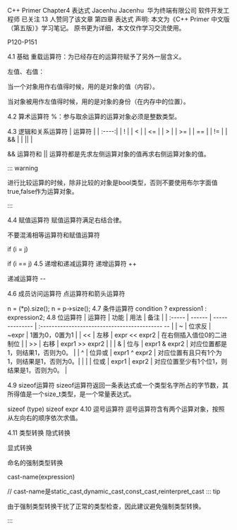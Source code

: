 C++ Primer Chapter4 表达式
Jacenhu
Jacenhu
​
华为终端有限公司 软件开发工程师
已关注
13 人赞同了该文章
第四章 表达式
声明:
本文为《C++ Primer 中文版（第五版）》学习笔记。
原书更为详细，本文仅作学习交流使用。

P120-P151

4.1 基础
重载运算符：为已经存在的运算符赋予了另外一层含义。

左值、右值：

当一个对象用作右值得时候，用的是对象的值（内容）。

当对象被用作左值得时候，用的是对象的身份（在内存中的位置）。

4.2 算术运算符
%：参与取余运算的运算对象必须是整数类型。

4.3 逻辑和关系运算符
| 运算符 |
| :----:|
| ! |
| < |
| <= |
| > |
| >= |
| == |
| != |
| && |
| || |

&& 运算符和 || 运算符都是先求左侧运算对象的值再求右侧运算对象的值。

::: warning

进行比较运算的时候，除非比较的对象是bool类型，否则不要使用布尔字面值true,false作为运算对象。

:::

4.4 赋值运算符
赋值运算符满足右结合律。

不要混淆相等运算符和赋值运算符

if (i = j)

if (i == j)
4.5 递增和递减运算符
递增运算符 ++

递减运算符 --

4.6 成员访问运算符
点运算符和箭头运算符

n = (*p).size();
n = p->size();
4.7 条件运算符
condition ? expression1 : expression2;
4.8 位运算符
| 运算符 | 功能 | 用法 | 备注 |
| :----- | ------ | -------------- | :------------------------------------------- -- |
| ~ | 位求反 | ~expr | 1置为0，0置为1 |
| << | 左移 | expr << expr2 | 在右侧插入值位0的二进制位 |
| >> | 右移 | expr1 >> expr2 | |
| & | 位与 | expr1 & expr2 | 对应位置都是1，则结果1，否则为0。 |
| ^ | 位异或 | expr1 ^ expr2 | 对应位置有且只有1个为1，则结果是1，否则为0。|
| | | 位或 | expr1 | expr2 | 对应位置至少有1个位1，则结果是1，否则为0。 |

4.9 sizeof运算符
sizeof运算符返回一条表达式或一个类型名字所占的字节数，其所得值是一个size_t类型，是一个常量表达式。

sizeof (type)
sizeof expr
4.10 逗号运算符
逗号运算符含有两个运算对象，按照从左向右的顺序依次求值。

4.11 类型转换
隐式转换

显式转换

命名的强制类型转换

cast-name<type>(expression)

// cast-name是static_cast,dynamic_cast,const_cast,reinterpret_cast
::: tip

由于强制类型转换干扰了正常的类型检查，因此建议避免强制类型转换。

:::